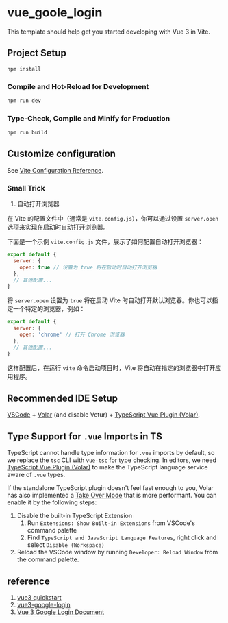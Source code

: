 # vue_goole_login

This template should help get you started developing with Vue 3 in Vite.



## Project Setup

```sh
npm install
```

### Compile and Hot-Reload for Development

```sh
npm run dev
```

### Type-Check, Compile and Minify for Production

```sh
npm run build
```

## Customize configuration

See [Vite Configuration Reference](https://vitejs.dev/config/).

### Small Trick

1. 自动打开浏览器

在 Vite 的配置文件中（通常是 `vite.config.js`），你可以通过设置 `server.open` 选项来实现在启动时自动打开浏览器。

下面是一个示例 `vite.config.js` 文件，展示了如何配置自动打开浏览器：

```javascript
export default {
  server: {
    open: true // 设置为 true 将在启动时自动打开浏览器
  },
  // 其他配置...
}
```

将 `server.open` 设置为 `true` 将在启动 Vite 时自动打开默认浏览器。你也可以指定一个特定的浏览器，例如：

```javascript
export default {
  server: {
    open: 'chrome' // 打开 Chrome 浏览器
  },
  // 其他配置...
}
```

这样配置后，在运行 `vite` 命令启动项目时，Vite 将自动在指定的浏览器中打开应用程序。


## Recommended IDE Setup

[VSCode](https://code.visualstudio.com/) + [Volar](https://marketplace.visualstudio.com/items?itemName=Vue.volar) (and disable Vetur) + [TypeScript Vue Plugin (Volar)](https://marketplace.visualstudio.com/items?itemName=Vue.vscode-typescript-vue-plugin).

## Type Support for `.vue` Imports in TS

TypeScript cannot handle type information for `.vue` imports by default, so we replace the `tsc` CLI with `vue-tsc` for type checking. In editors, we need [TypeScript Vue Plugin (Volar)](https://marketplace.visualstudio.com/items?itemName=Vue.vscode-typescript-vue-plugin) to make the TypeScript language service aware of `.vue` types.

If the standalone TypeScript plugin doesn't feel fast enough to you, Volar has also implemented a [Take Over Mode](https://github.com/johnsoncodehk/volar/discussions/471#discussioncomment-1361669) that is more performant. You can enable it by the following steps:

1. Disable the built-in TypeScript Extension
    1) Run `Extensions: Show Built-in Extensions` from VSCode's command palette
    2) Find `TypeScript and JavaScript Language Features`, right click and select `Disable (Workspace)`
2. Reload the VSCode window by running `Developer: Reload Window` from the command palette.


## reference 
1. [vue3 quickstart](https://vuejs.org/guide/quick-start.html)
2. [vue3-google-login](https://github.com/devbaji/vue3-google-login)
3. [Vue 3 Google Login Document](https://devbaji.github.io/vue3-google-login/)